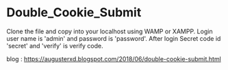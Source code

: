 # Double_Cookie_Submit

Clone the file and copy into your localhost using WAMP or XAMPP. Login user name is 'admin' and password is 'password'. After login Secret code id 'secret' and 'verify' is verify code.

blog : https://augusterxd.blogspot.com/2018/06/double-cookie-submit.html

